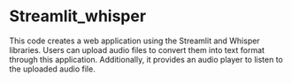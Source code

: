 # Streamlit_whisper
  This code creates a web application using the Streamlit and Whisper libraries. Users can upload audio files to convert them into text format through this application. Additionally, it provides an audio player to listen to the uploaded audio file.
